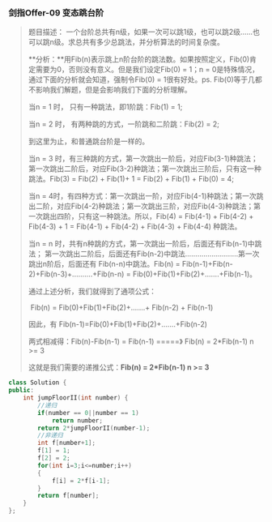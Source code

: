 ### 剑指Offer-09 变态跳台阶

> 题目描述： 一个台阶总共有n级，如果一次可以跳1级，也可以跳2级……也可以跳n级。求总共有多少总跳法，并分析算法的时间复杂度。
>
> **分析：**用Fib(n)表示跳上n阶台阶的跳法数。如果按照定义，Fib(0)肯定需要为0，否则没有意义。但是我们设定Fib(0) = 1；n = 0是特殊情况，通过下面的分析就会知道，强制令Fib(0) = 1很有好处。ps. Fib(0)等于几都不影响我们解题，但是会影响我们下面的分析理解。
>
> 当n = 1 时， 只有一种跳法，即1阶跳：Fib(1) = 1;
>
> 当n = 2 时， 有两种跳的方式，一阶跳和二阶跳：Fib(2)  = 2;
>
> 到这里为止，和普通跳台阶是一样的。
>
> 当n = 3 时，有三种跳的方式，第一次跳出一阶后，对应Fib(3-1)种跳法； 第一次跳出二阶后，对应Fib(3-2)种跳法；第一次跳出三阶后，只有这一种跳法。Fib(3) = Fib(2) + Fib(1)+ 1 = Fib(2) + Fib(1) + Fib(0) = 4;
>
> 当n = 4时，有四种方式：第一次跳出一阶，对应Fib(4-1)种跳法；第一次跳出二阶，对应Fib(4-2)种跳法；第一次跳出三阶，对应Fib(4-3)种跳法；第一次跳出四阶，只有这一种跳法。所以，Fib(4) = Fib(4-1) + Fib(4-2) + Fib(4-3) + 1 = Fib(4-1) + Fib(4-2) + Fib(4-3) + Fib(4-4) 种跳法。
>
> 当n = n 时，共有n种跳的方式，第一次跳出一阶后，后面还有Fib(n-1)中跳法； 第一次跳出二阶后，后面还有Fib(n-2)中跳法..........................第一次跳出n阶后，后面还有 Fib(n-n)中跳法。Fib(n) = Fib(n-1)+Fib(n-2)+Fib(n-3)+..........+Fib(n-n) = Fib(0)+Fib(1)+Fib(2)+.......+Fib(n-1)。
>
> 通过上述分析，我们就得到了通项公式：
>
> ​         Fib(n) =  Fib(0)+Fib(1)+Fib(2)+.......+ Fib(n-2) + Fib(n-1)
>
> 因此，有 Fib(n-1)=Fib(0)+Fib(1)+Fib(2)+.......+Fib(n-2)
>
> 两式相减得：Fib(n)-Fib(n-1) = Fib(n-1)     =====》  Fib(n) = 2*Fib(n-1)   n >= 3
>
> 这就是我们需要的递推公式：**Fib(n) = 2\*Fib(n-1)   n >= 3**
>

```cpp
class Solution {
public:
    int jumpFloorII(int number) {
        //递归
        if(number == 0||number == 1)
            return number;
        return 2*jumpFloorII(number-1);
        //非递归
        int f[number+1];
        f[1] = 1;
        f[2] = 2;
        for(int i=3;i<=number;i++)
        {
            f[i] = 2*f[i-1];
        }
        return f[number];
    }
};
```

